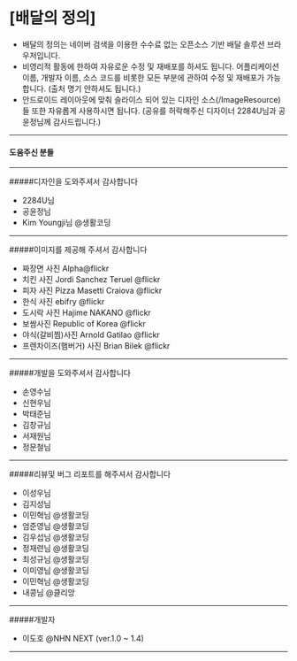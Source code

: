 # [배달의 정의]
* 배달의 정의는 네이버 검색을 이용한 수수료 없는 오픈소스 기반 배달 솔루션 브라우저입니다.
* 비영리적 활동에 한하여 자유로운 수정 및 재배포를 하셔도 됩니다. 어플리케이션 이름, 개발자 이름, 소스 코드를 비롯한  모든 부분에 관하여 수정 및 재배포가 가능합니다. (출처 명기 안하셔도 됩니다.)
* 안드로이드 레이아웃에 맞춰 슬라이스 되어 있는 디자인 소스(/ImageResource)들 또한 자유롭게 사용하시면 됩니다. (공유를 허락해주신 디자이너 2284U님과 공윤정님께 감사드립니다.)

***

#### 도움주신 분들

***
#####디자인을 도와주셔서 감사합니다
* 2284U님
* 공윤정님
* Kim Youngji님 @생활코딩

***
#####이미지를 제공해 주셔서 감사합니다
* 짜장면 사진 Alpha@flickr
* 치킨 사진 Jordi Sanchez Teruel @flickr
* 피자 사진 Pizza Masetti Craiova @flickr
* 한식 사진 ebifry @flickr
* 도시락 사진 Hajime NAKANO @flickr
* 보쌈사진 Republic of Korea @flickr
* 야식(갈비찜)사진 Arnold Gatilao @flickr
* 프렌차이즈(햄버거) 사진 Brian Bilek @flickr 

***
#####개발을 도와주셔서 감사합니다
* 손영수님
* 신현우님 
* 박태준님 
* 김창규님 
* 서재원님
* 정문철님

***
#####리뷰및 버그 리포트를 해주셔서 감사합니다
* 이성우님
* 김지성님
* 이민혁님 @생활코딩
* 엄준영님 @생활코딩
* 김우섭님 @생활코딩
* 정재련님 @생활코딩
* 최성규님 @생활코딩
* 이미영님 @생활코딩
* 이민혁님 @생활코딩
* 내콩님 @클리앙

***
#####개발자
* 이도호 @NHN NEXT (ver.1.0 ~ 1.4)
 
***

